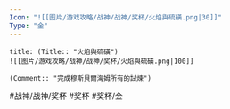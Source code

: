 ```yaml
---
Icon: "![[图片/游戏攻略/战神/战神/奖杯/火焰與硫磺.png|30]]"
Type: "金"
---
```

```ad-common-gold-trophy
title: (Title:: "火焰與硫磺")
![[图片/游戏攻略/战神/战神/奖杯/火焰與硫磺.png|100]]

(Comment:: "完成穆斯貝爾海姆所有的試煉")
```

#战神/战神/奖杯 #奖杯 #奖杯/金
